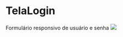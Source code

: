 # TelaLogin
Formulário responsivo de usuário e senha
![](https://user-images.githubusercontent.com/43646372/88679176-8ebb5d80-d0c5-11ea-8846-3e7581e05db2.png)
